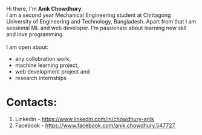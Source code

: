 Hi there, I'm **Anik Chowdhury**.<br/>
I am a second year Mechanical Engineering student at Chittagong University of Engineering and Technology, Bangladesh. Apart from that I am sessional ML and web developer. I'm passionate about learning new skll and love programming.<br/>
<br/>
I am open about:
- any collobration work,
- machine learning project,
- web development project and
- research internships

# Contacts:
1. Linkedin - https://www.linkedin.com/in/chowdhury-anik
2. Facebook - https://www.facebook.com/anik.chowdhury.547727
